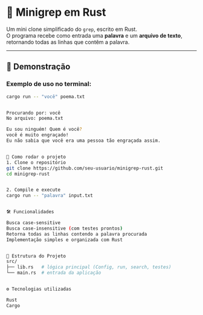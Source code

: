 # 🔎 Minigrep em Rust

Um mini clone simplificado do `grep`, escrito em Rust.  
O programa recebe como entrada uma **palavra** e um **arquivo de texto**, retornando todas as linhas que contêm a palavra.

---

## 📸 Demonstração

### Exemplo de uso no terminal:

```bash
cargo run -- "você" poema.txt


Procurando por: você
No arquivo: poema.txt

Eu sou ninguém! Quem é você?
você é muito engraçado!
Eu não sabia que você era uma pessoa tão engraçada assim.


🚀 Como rodar o projeto
1. Clone o repositório
git clone https://github.com/seu-usuario/minigrep-rust.git
cd minigrep-rust


2. Compile e execute
cargo run -- "palavra" input.txt


🛠️ Funcionalidades

Busca case-sensitive
Busca case-insensitive (com testes prontos)
Retorna todas as linhas contendo a palavra procurada
Implementação simples e organizada com Rust


📂 Estrutura do Projeto
src/
├── lib.rs   # lógica principal (Config, run, search, testes)
└── main.rs  # entrada da aplicação


⚙️ Tecnologias utilizadas

Rust
Cargo
